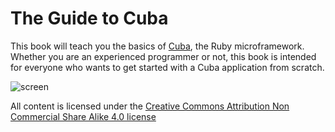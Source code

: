 The Guide to Cuba
=================

This book will teach you the basics of [Cuba](http://cuba.is/), the Ruby
microframework. Whether you are an experienced programmer or not, this
book is intended for everyone who wants to get started with a Cuba
application from scratch.

![screen](https://raw.githubusercontent.com/frodsan/theguidetocuba/master/assets/screen.png)

All content is licensed under the [Creative Commons Attribution Non
Commercial Share Alike 4.0 license](http://creativecommons.org/licenses/by-nc-sa/4.0/)
